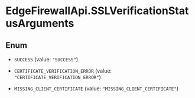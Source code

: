 # EdgeFirewallApi.SSLVerificationStatusArguments

## Enum


* `SUCCESS` (value: `"SUCCESS"`)

* `CERTIFICATE_VERIFICATION_ERROR` (value: `"CERTIFICATE_VERIFICATION_ERROR"`)

* `MISSING_CLIENT_CERTIFICATE` (value: `"MISSING_CLIENT_CERTIFICATE"`)


